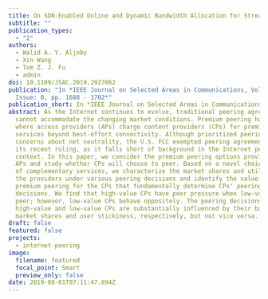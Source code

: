 ```yaml
---
title: On SDN-Enabled Online and Dynamic Bandwidth Allocation for Stream Analytics
subtitle: ""
publication_types:
  - "2"
authors:
  - Walid A. Y. Aljoby
  - Xin Wang
  - Tom Z. J. Fu
  - admin
doi: 10.1109/JSAC.2019.2927062
publication: "In *IEEE Journal on Selected Areas in Communications, Volume 37,
  Issue: 8, pp. 1688 - 1702*"
publication_short: In *IEEE Journal on Selected Areas in Communications (JSAC)*
abstract: As the Internet continues to evolve, traditional peering agreements
  cannot accommodate the changing market conditions. Premium peering has emerged
  where access providers (APs) charge content providers (CPs) for premium
  services beyond best-effort connectivity. Although prioritized peering raises
  concerns about net neutrality, the U.S. FCC exempted peering agreements from
  its recent ruling, as it falls short of background in the Internet peering
  context. In this paper, we consider the premium peering options provided by
  APs and study whether CPs will choose to peer. Based on a novel choice model
  of complementary services, we characterize the market shares and utilities of
  the providers under various peering decisions and identify the value of
  premium peering for the CPs that fundamentally determine CPs' peering
  decisions. We find that high-value CPs have peer pressure when low-value CPs
  peer; however, low-value CPs behave oppositely. The peering decisions of the
  high-value and low-value CPs are substantially influenced by their baseline
  market shares and user stickiness, respectively, but not vice versa.
draft: false
featured: false
projects:
  - internet-peering
image:
  filename: featured
  focal_point: Smart
  preview_only: false
date: 2019-08-01T07:11:47.894Z
---
```

